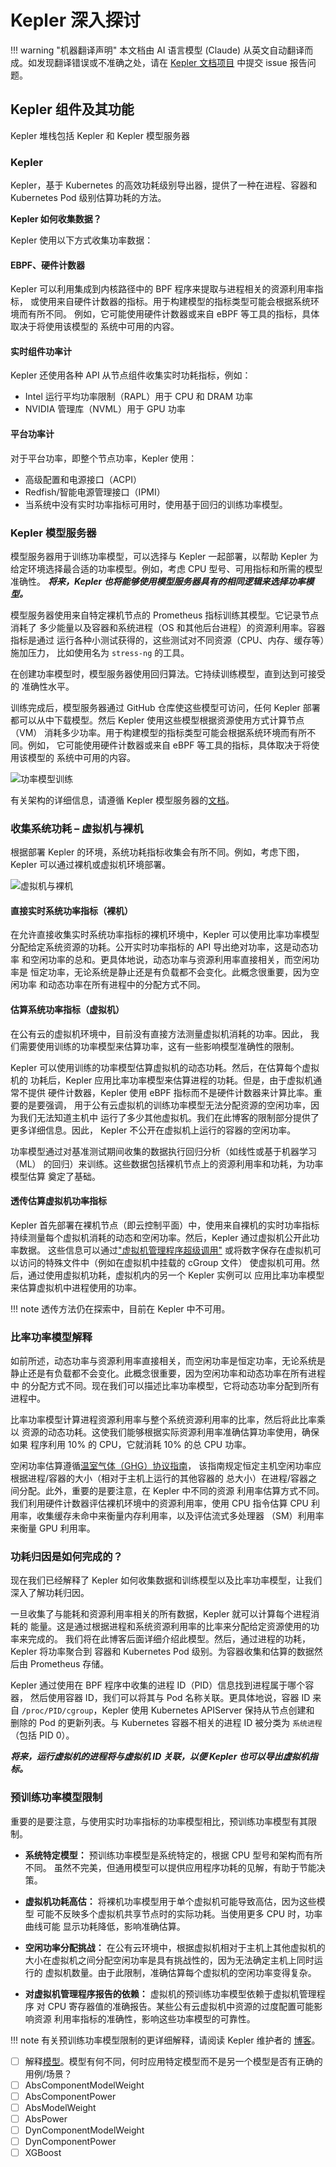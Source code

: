 # Kepler 深入探讨

!!! warning "机器翻译声明"
    本文档由 AI 语言模型 (Claude) 从英文自动翻译而成。如发现翻译错误或不准确之处，请在 [Kepler 文档项目](https://github.com/sustainable-computing-io/kepler-doc/issues) 中提交 issue 报告问题。

## Kepler 组件及其功能

Kepler 堆栈包括 Kepler 和 Kepler 模型服务器

### Kepler

Kepler，基于 Kubernetes 的高效功耗级别导出器，提供了一种在进程、容器和
Kubernetes Pod 级别估算功耗的方法。

**Kepler 如何收集数据？**

Kepler 使用以下方式收集功率数据：

#### EBPF、硬件计数器

Kepler 可以利用集成到内核路径中的 BPF 程序来提取与进程相关的资源利用率指标，
或使用来自硬件计数器的指标。用于构建模型的指标类型可能会根据系统环境而有所不同。
例如，它可能使用硬件计数器或来自 eBPF 等工具的指标，具体取决于将使用该模型的
系统中可用的内容。

#### 实时组件功率计

Kepler 还使用各种 API 从节点组件收集实时功耗指标，例如：

- Intel 运行平均功率限制（RAPL）用于 CPU 和 DRAM 功率
- NVIDIA 管理库（NVML）用于 GPU 功率

#### 平台功率计

对于平台功率，即整个节点功率，Kepler 使用：

- 高级配置和电源接口（ACPI）
- Redfish/智能电源管理接口（IPMI）
- 当系统中没有实时功率指标可用时，使用基于回归的训练功率模型。

### Kepler 模型服务器

模型服务器用于训练功率模型，可以选择与 Kepler 一起部署，以帮助 Kepler
为给定环境选择最合适的功率模型。例如，考虑 CPU 型号、可用指标和所需的模型准确性。
***将来，Kepler 也将能够使用模型服务器具有的相同逻辑来选择功率模型。***

模型服务器使用来自特定裸机节点的 Prometheus 指标训练其模型。它记录节点消耗了
多少能量以及容器和系统进程（OS 和其他后台进程）的资源利用率。容器指标是通过
运行各种小测试获得的，这些测试对不同资源（CPU、内存、缓存等）施加压力，
比如使用名为 `stress-ng` 的工具。

在创建功率模型时，模型服务器使用回归算法。它持续训练模型，直到达到可接受的
准确性水平。

训练完成后，模型服务器通过 GitHub 仓库使这些模型可访问，任何 Kepler 部署
都可以从中下载模型。然后 Kepler 使用这些模型根据资源使用方式计算节点（VM）
消耗多少功率。用于构建模型的指标类型可能会根据系统环境而有所不同。例如，
它可能使用硬件计数器或来自 eBPF 等工具的指标，具体取决于将使用该模型的
系统中可用的内容。

![功率模型训练](../fig/power_model_training.jpg)

有关架构的详细信息，请遵循 Kepler 模型服务器的[文档](https://sustainable-computing.io/kepler_model_server/architecture/)。

### 收集系统功耗 – 虚拟机与裸机

根据部署 Kepler 的环境，系统功耗指标收集会有所不同。例如，考虑下图，
Kepler 可以通过裸机或虚拟机环境部署。

![虚拟机与裸机](../fig/vms_versus_bms.jpg)

#### 直接实时系统功率指标（裸机）

在允许直接收集实时系统功率指标的裸机环境中，Kepler 可以使用比率功率模型
分配给定系统资源的功耗。公开实时功率指标的 API 导出绝对功率，这是动态功率
和空闲功率的总和。更具体地说，动态功率与资源利用率直接相关，而空闲功率是
恒定功率，无论系统是静止还是有负载都不会变化。此概念很重要，因为空闲功率
和动态功率在所有进程中的分配方式不同。

#### 估算系统功率指标（虚拟机）

在公有云的虚拟机环境中，目前没有直接方法测量虚拟机消耗的功率。因此，
我们需要使用训练的功率模型来估算功率，这有一些影响模型准确性的限制。

Kepler 可以使用训练的功率模型估算虚拟机的动态功耗。然后，在估算每个虚拟机的
功耗后，Kepler 应用比率功率模型来估算进程的功耗。但是，由于虚拟机通常不提供
硬件计数器，Kepler 使用 eBPF 指标而不是硬件计数器来计算比率。重要的是要强调，
用于公有云虚拟机的训练功率模型无法分配资源的空闲功率，因为我们无法知道主机中
运行了多少其他虚拟机。我们在此博客的限制部分提供了更多详细信息。因此，
Kepler 不公开在虚拟机上运行的容器的空闲功率。

功率模型通过对基准测试期间收集的数据执行回归分析（如线性或基于机器学习（ML）
的回归）来训练。这些数据包括裸机节点上的资源利用率和功耗，为功率模型估算
奠定了基础。

#### 透传估算虚拟机功率指标

Kepler 首先部署在裸机节点（即云控制平面）中，使用来自裸机的实时功率指标
持续测量每个虚拟机消耗的动态和空闲功率。然后，Kepler 通过虚拟机公开此功率数据。
这些信息可以通过["虚拟机管理程序超级调用"](https://docs.kernel.org/virt/kvm/x86/hypercalls.html)
或将数字保存在虚拟机可以访问的特殊文件中（例如在虚拟机中挂载的 cGroup 文件）
使虚拟机可用。然后，通过使用虚拟机功耗，虚拟机内的另一个 Kepler 实例可以
应用比率功率模型来估算虚拟机中进程使用的功率。

!!! note
    透传方法仍在探索中，目前在 Kepler 中不可用。

### 比率功率模型解释

如前所述，动态功率与资源利用率直接相关，而空闲功率是恒定功率，无论系统是
静止还是有负载都不会变化。此概念很重要，因为空闲功率和动态功率在所有进程中
的分配方式不同。现在我们可以描述比率功率模型，它将动态功率分配到所有进程中。

比率功率模型计算进程资源利用率与整个系统资源利用率的比率，然后将此比率乘以
资源的动态功耗。这使我们能够根据实际资源利用率准确估算功率使用，确保如果
程序利用 10% 的 CPU，它就消耗 10% 的总 CPU 功率。

空闲功率估算遵循[温室气体（GHG）协议指南](https://www.gesi.org/research/ict-sector-guidance-built-on-the-ghg-protocol-product-life-cycle-accounting-and-reporting-standard)，
该指南规定恒定主机空闲功率应根据进程/容器的大小（相对于主机上运行的其他容器的
总大小）在进程/容器之间分配。此外，重要的是要注意，在 Kepler 中不同的资源
利用率估算方式不同。我们利用硬件计数器评估裸机环境中的资源利用率，使用 CPU
指令估算 CPU 利用率，收集缓存未命中来衡量内存利用率，以及评估流式多处理器
（SM）利用率来衡量 GPU 利用率。

### 功耗归因是如何完成的？

现在我们已经解释了 Kepler 如何收集数据和训练模型以及比率功率模型，让我们
深入了解功耗归因。

一旦收集了与能耗和资源利用率相关的所有数据，Kepler 就可以计算每个进程消耗的
能量。这是通过根据进程和系统资源利用率的比率来分配给定资源使用的功率来完成的。
我们将在此博客后面详细介绍此模型。然后，通过进程的功耗，Kepler 将功率聚合到
容器和 Kubernetes Pod 级别。为容器收集和估算的数据然后由 Prometheus 存储。

Kepler 通过使用在 BPF 程序中收集的进程 ID（PID）信息找到进程属于哪个容器，
然后使用容器 ID，我们可以将其与 Pod 名称关联。更具体地说，容器 ID 来自
`/proc/PID/cgroup`，Kepler 使用 Kubernetes APIServer 保持从节点创建和
删除的 Pod 的更新列表。与 Kubernetes 容器不相关的进程 ID 被分类为
`系统进程`（包括 PID 0）。

***将来，运行虚拟机的进程将与虚拟机 ID 关联，以便 Kepler 也可以导出虚拟机指标。***

### 预训练功率模型限制

重要的是要注意，与使用实时功率指标的功率模型相比，预训练功率模型有其限制。

- **系统特定模型：** 预训练功率模型是系统特定的，根据 CPU 型号和架构而有所不同。
虽然不完美，但通用模型可以提供应用程序功耗的见解，有助于节能决策。

- **虚拟机功耗高估：** 将裸机功率模型用于单个虚拟机可能导致高估，因为这些模型
可能不反映多个虚拟机共享节点时的实际功耗。当使用更多 CPU 时，功率曲线可能
显示功耗降低，影响准确估算。

- **空闲功率分配挑战：** 在公有云环境中，根据虚拟机相对于主机上其他虚拟机的
大小在虚拟机之间分配空闲功率是具有挑战性的，因为无法确定主机上同时运行的
虚拟机数量。由于此限制，准确估算每个虚拟机的空闲功率变得复杂。

- **对虚拟机管理程序报告的依赖：** 虚拟机的预训练功率模型依赖于虚拟机管理程序
对 CPU 寄存器值的准确报告。某些公有云虚拟机中资源的过度配置可能影响资源
利用率指标的准确性，影响这些功率模型的可靠性。

!!! note
    有关预训练功率模型限制的更详细解释，请阅读 Kepler 维护者的
    [博客](https://www.cncf.io/blog/2023/10/11/exploring-keplers-potentials-unveiling-cloud-application-power-consumption/)。

- [ ] 解释[模型](https://github.com/sustainable-computing-io/kepler-model-server/tree/main/tests/test_models)。模型有何不同，何时应用特定模型而不是另一个模型是否有正确的用例/场景？
- [ ] AbsComponentModelWeight
- [ ] AbsComponentPower
- [ ] AbsModelWeight
- [ ] AbsPower
- [ ] DynComponentModelWeight
- [ ] DynComponentPower
- [ ] XGBoost
